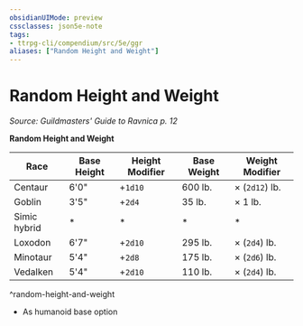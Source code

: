 ```yaml
---
obsidianUIMode: preview
cssclasses: json5e-note
tags:
- ttrpg-cli/compendium/src/5e/ggr
aliases: ["Random Height and Weight"]
---
```

# Random Height and Weight
*Source: Guildmasters' Guide to Ravnica p. 12* 

**Random Height and Weight**

| Race | Base Height | Height Modifier | Base Weight | Weight Modifier |
|------|-------------|-----------------|-------------|-----------------|
| Centaur | 6'0" | +`1d10` | 600 lb. | × (`2d12`) lb. |
| Goblin | 3'5" | +`2d4` | 35 lb. | × 1 lb. |
| Simic hybrid | * | * | * | * |
| Loxodon | 6'7" | +`2d10` | 295 lb. | × (`2d4`) lb. |
| Minotaur | 5'4" | +`2d8` | 175 lb. | × (`2d6`) lb. |
| Vedalken | 5'4" | +`2d10` | 110 lb. | × (`2d4`) lb. |
^random-height-and-weight

* As humanoid base option